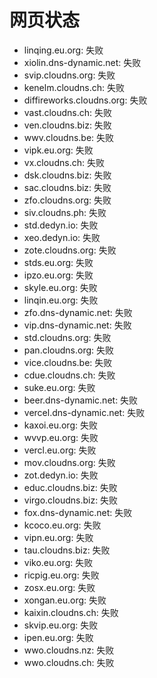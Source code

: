 # 网页状态
- linqing.eu.org: 失败
- xiolin.dns-dynamic.net: 失败
- svip.cloudns.org: 失败
- kenelm.cloudns.ch: 失败
- diffireworks.cloudns.org: 失败
- vast.cloudns.ch: 失败
- ven.cloudns.biz: 失败
- wwv.cloudns.be: 失败
- vipk.eu.org: 失败
- vx.cloudns.ch: 失败
- dsk.cloudns.biz: 失败
- sac.cloudns.biz: 失败
- zfo.cloudns.org: 失败
- siv.cloudns.ph: 失败
- std.dedyn.io: 失败
- xeo.dedyn.io: 失败
- zote.cloudns.org: 失败
- stds.eu.org: 失败
- ipzo.eu.org: 失败
- skyle.eu.org: 失败
- linqin.eu.org: 失败
- zfo.dns-dynamic.net: 失败
- vip.dns-dynamic.net: 失败
- std.cloudns.org: 失败
- pan.cloudns.org: 失败
- vice.cloudns.be: 失败
- cdue.cloudns.ch: 失败
- suke.eu.org: 失败
- beer.dns-dynamic.net: 失败
- vercel.dns-dynamic.net: 失败
- kaxoi.eu.org: 失败
- wvvp.eu.org: 失败
- vercl.eu.org: 失败
- mov.cloudns.org: 失败
- zot.dedyn.io: 失败
- educ.cloudns.biz: 失败
- virgo.cloudns.biz: 失败
- fox.dns-dynamic.net: 失败
- kcoco.eu.org: 失败
- vipn.eu.org: 失败
- tau.cloudns.biz: 失败
- viko.eu.org: 失败
- ricpig.eu.org: 失败
- zosx.eu.org: 失败
- xongan.eu.org: 失败
- kaixin.cloudns.ch: 失败
- skvip.eu.org: 失败
- ipen.eu.org: 失败
- wwo.cloudns.nz: 失败
- wwo.cloudns.ch: 失败
